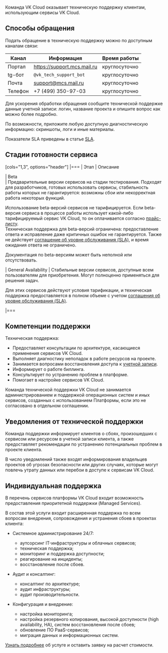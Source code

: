 Команда VK Cloud оказывает техническую поддержку клиентам, использующим сервисы VK Cloud.

## Способы обращения

Подать обращение в техническую поддержку можно по доступным каналам связи:

| Канал        | Информация                  | Время работы  |
|--------------|-----------------------------|---------------|
| Портал       | https://support.mcs.mail.ru | круглосуточно |
| tg-бот       | `@vk_tech_support_bot`      | круглосуточно |
| Почта        | support@mcs.mail.ru         | круглосуточно |
| Телефон      | +7 (499) 350-97-03          | круглосуточно |

<info>

Для ускорения обработки обращения сообщите технической поддержке данные учетной записи: логин, название проекта и опишите вопрос как можно более подробно.

По возможности, приложите любую доступную диагностическую информацию: скриншоты, логи и иные материалы.

</info>

Показатели SLA приведены в статье [SLA](../sla/).

## Стадии готовности сервиса

[cols="1,3", options="header"]
|===
| Этап
| Описание

| Beta  
| Предварительные версии сервисов на стадии тестирования. Подходят для разработчиков, готовых использовать сервисы, 
стабильность работы которых не гарантируется: возможны сбои или некорректная работа некоторых функций.

Использование beta-версий сервисов не тарифицируется. Если beta-версия сервиса в процессе работы использует какой-либо тарифицируемый сервис VK Cloud, то он оплачивается согласно [прайс-листу](https://cloud.vk.com/pricelist).<br>Техническая поддержка для beta-версий ограничена: предоставление ответа и исправление даже критичных ошибок не гарантируется. Также не действует [соглашение об уровне обслуживания (SLA)](../sla/), и время ожидания ответа не ограничено.

Документация по beta-версиям может быть неполной или отсутствовать.

| General Availability 
| Стабильные версии сервисов, доступные всем пользователям для приобретения. Могут полноценно применяться для решения задач.

Для этих сервисов действуют условия тарификации, и техническая поддержка предоставляется в полном объеме с учетом [соглашения об уровне обслуживания (SLA)](../sla/).

|===

## Компетенции поддержки

Техническая поддержка:

- Предоставляет консультации по архитектуре, касающиеся применения сервисов VK Cloud.
- Выполняет диагностику неполадок в работе ресурсов на проекте.
- Занимается вопросами восстановления доступа к [учетной записи](/ru/tools-for-using-services/account/faq).
- Информирует о работе биллинга.
- Консультирует по устранению проблем в платформе.
- Помогает в настройке сервисов VK Cloud.

<warn>

Команда технической поддержки VK Cloud не занимается администрированием и поддержкой операционных систем и иных сервисов, созданных с использованием Платформы, если это не согласовано в отдельном соглашении.

</warn>

## Уведомления от технической поддержки

Команда поддержки информирует клиентов о сбоях, произошедших с сервисом или ресурсом в учетной записи клиента, а также предоставляет рекомендации по устранению потенциальных проблем в проекте клиента.

В число уведомлений также входят информирования владельцев проектов об угрозах безопасности или других случаях, которые могут повлечь утрату данных или перебои в доступе к сервисам VK Cloud.

## Индивидуальная поддержка

В перечень сервисов платформы VK Cloud входит возможность предоставления приоритетной поддержки (Managed Services).

В состав этой услуги входит расширенная поддержка по всем вопросам внедрения, сопровождения и устранения сбоев в проектах клиента:

- Системное администрирование 24/7:

  - аутсорсинг IT-инфраструктуры и облачных сервисов;
  - техническая поддержка;
  - мониторинг и поддержка доступности;
  - реагирование на инциденты;
  - восстановление после сбоев.

- Аудит и консалтинг:

  - консалтинг по архитектуре;
  - аудит инфраструктуры;
  - аудит производительности.

- Конфигурация и внедрение:

  - настройка мониторинга;
  - настройка резервного копирования, высокой доступности (high availability, HA), систем восстановления после сбоев;
  - обновление ПО PaaS-сервисов;
  - миграция данных и информационных систем.

[Узнать подробнее](https://cloud.vk.com/professional-services/) об услуге и оставить заявку на расчет стоимости.
